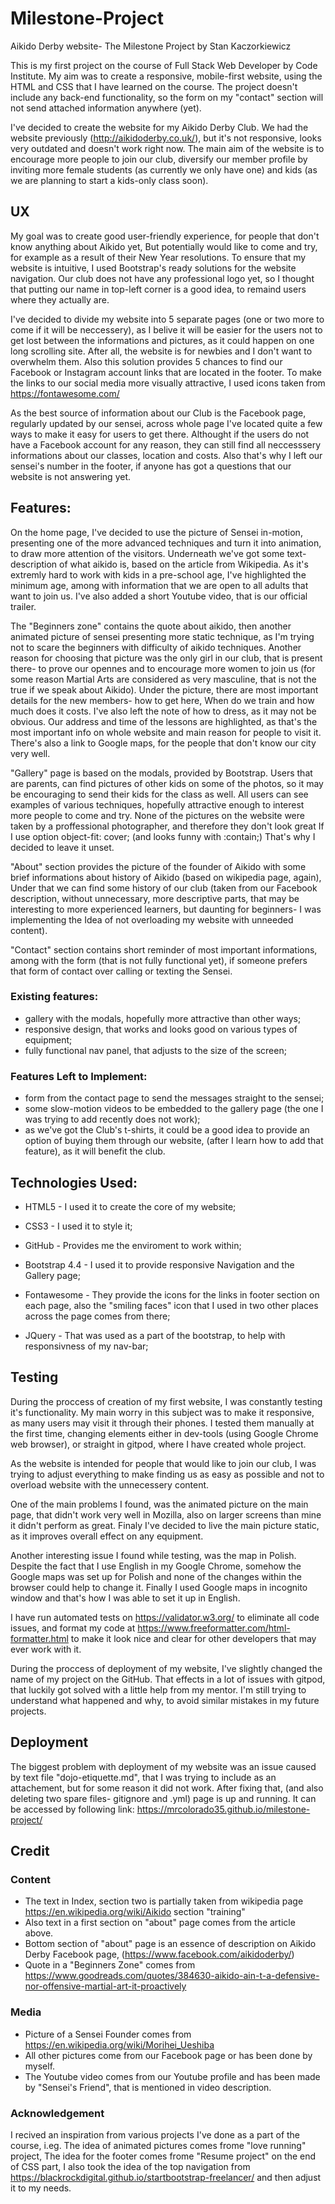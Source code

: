 # Milestone-Project
Aikido Derby website- The Milestone Project by Stan Kaczorkiewicz

This is my first project on the course of Full Stack Web Developer by Code Institute. 
My aim was to create a responsive, mobile-first website, using the HTML and CSS that I have learned on the course.
The project doesn't include any back-end functionality, 
so the form on my "contact" section will not send attached information anywhere (yet).


I've decided to create the website for my Aikido Derby Club. 
We had the website previously (http://aikidoderby.co.uk/), but it's not responsive, 
looks very outdated and doesn't work right now. 
The main aim of the website is to encourage more people to join our club,
diversify our member profile by inviting more female students (as currently we only have one) 
and kids (as we are planning to start a kids-only class soon).


 ## UX

My goal was to create good user-friendly experience, for people that don't know anything about Aikido yet,
But potentially would like to come and try, for example as a result of their New Year resolutions.
To ensure that my website is intuitive, I used Bootstrap's ready solutions for the website navigation.
Our club does not have any professional logo yet, so I thought that putting our name in top-left corner is a good idea, 
to remaind users where they actually are.

I've decided to divide my website into 5 separate pages (one or two more to come if it will be neccessery),
as I belive it will be easier for the users not to get lost between the informations and pictures,
as it could happen on one long scrolling site. After all, the website is for newbies and I don't want to overwhelm them.
Also this solution provides 5 chances to find our Facebook or Instagram account links that are located in the footer.
To make the links to our social media more visually attractive, I used icons taken from https://fontawesome.com/ 

As the best source of information about our Club is the Facebook page, regularly updated by our sensei,
across whole page I've located quite a few ways to make it easy for users to get there.
Althought if the users do not have a Facebook account for any reason, 
they can still find all neccesssery informations about our classes, location and costs.
Also that's why I left our sensei's number in the footer,
if anyone has got a questions that our website is not answering yet.


## Features:

On the home page, I've decided to use the picture of Sensei in-motion, 
presenting one of the more advanced techniques 
and turn it into animation, to draw more attention of the visitors.
Underneath we've got some text-description of what aikido is, 
based on the article from Wikipedia.
As it's extremly hard to work with kids in a pre-school age, I've highlighted the minimum age,
among with information that we are open to all adults that want to join us.
I've also added a short Youtube video, that is our official trailer.

The "Beginners zone" contains the quote about aikido,
then another animated picture of sensei presenting more static technique, 
as I'm trying not to scare the beginners with difficulty of aikido techniques.
Another reason for choosing that picture was the only girl in our club, that is present there- 
to prove our opennes and to encourage more women to join us 
(for some reason Martial Arts are considered as very masculine, that is not the true if we speak about Aikido).
Under the picture, there are most important details for the new members- how to get here,
When do we train and how much does it costs.
I've also left the note of how to dress, as it may not be obvious.
Our address and time of the lessons are highlighted, 
as that's the most important info on whole website and main reason for people to visit it.
There's also a link to Google maps, for the people that don't know our city very well.

"Gallery" page is based on the modals, provided by Bootstrap. 
Users that are parents, can find pictures of other kids on some of the photos, 
so it may be encouraging to send their kids for the class as well.
All users can see examples of various techniques, 
hopefully attractive enough to interest more people to come and try.
None of the pictures on the website were taken by a proffessional photographer, and therefore they don't look great 
If I use option object-fit: cover; (and looks funny with :contain;) That's why I decided to leave it unset.

"About" section provides the picture of the founder of Aikido with some brief informations about history of Aikido 
(based on wikipedia page, again),
Under that we can find some history of our club (taken from our Facebook description, 
without unnecessary, more descriptive parts, that may be interesting to more experienced learners, 
but daunting for beginners- I was implementing the Idea of not overloading my website with unneeded content).

"Contact" section contains short reminder of most important informations, among with the form 
(that is not fully functional yet), if someone prefers that form of contact over calling or texting the Sensei.


### Existing features:
- gallery with the modals, hopefully more attractive than other ways;
- responsive design, that works and looks good on various types of equipment;
- fully functional nav panel, that adjusts to the size of the screen;


### Features Left to Implement:
- form from the contact page to send the messages straight to the sensei;
- some slow-motion videos to be embedded to the gallery page (the one I was trying to add recently does not work);
- as we've got the Club's t-shirts, it could be a good idea to provide an option of buying them through our website,
     (after I learn how to add that feature), as it will benefit the club.
    


## Technologies Used:

- HTML5 -            I used it to create the core of my website;

- CSS3 -             I used it to style it;

- GitHub -           Provides me the enviroment to work within;

- Bootstrap 4.4 -   I used it to provide responsive Navigation and the Gallery page;

- Fontawesome -     They provide the icons for the links in footer section on each page, 
                     also the "smiling faces" icon that I used in two other places across the page comes from there;

- JQuery -            That was used as a part of the bootstrap, to help with responsivness of my nav-bar;


## Testing

During the proccess of creation of my first website, I was constantly testing it's functionality.
My main worry in this subject was to make it responsive, as many users may visit it through their phones.
I tested them manually at the first time, changing elements either in dev-tools (using Google Chrome web browser),
or straight in gitpod, where I have created whole project.

As the website is intended for people that would like to join our club, I was trying to adjust everything
to make finding us as easy as possible and not to overload website with the unnecessery content.
    
One of the main problems I found, was the animated picture on the main page, 
that didn't work very well in Mozilla, also on larger screens than mine it didn't perform as great. 
Finaly I've decided to live the main picture static, as it improves overall effect on any equipment.

Another interesting issue I found while testing, was the map in Polish. 
Despite the fact that I use English in my Google Chrome, somehow the Google maps was set up for Polish 
and none of the changes within the browser could help to change it.
Finally I used Google maps in incognito window and that's how I was able to set it up in English.

I have run automated tests on https://validator.w3.org/ to eliminate all code issues, 
and format my code at https://www.freeformatter.com/html-formatter.html to make it look nice and clear 
for other developers that may ever work with it.

During the proccess of deployment of my website, I've slightly changed the name of my project on the GitHub.
That effects in a lot of issues with gitpod, that luckily got solved with a little help from my mentor.
I'm still trying to understand what happened and why, to avoid similar mistakes in my future projects.


## Deployment 

The biggest problem with deployment of my website was an issue caused by text file "dojo-etiquette.md", 
that I was trying to include as an attachement, but for some reason it did not work.
After fixing that, (and also deleting two spare files- gitignore and .yml) page is up and running.
It can be accessed by following link: https://mrcolorado35.github.io/milestone-project/


## Credit

### Content
- The text in Index, section two is partially taken from wikipedia page https://en.wikipedia.org/wiki/Aikido
section "training"
- Also text in a first section on "about" page comes from the article above.
- Bottom section of "about" page is an essence of description on Aikido Derby Facebook page, (https://www.facebook.com/aikidoderby/)
- Quote in a "Beginners Zone" comes from https://www.goodreads.com/quotes/384630-aikido-ain-t-a-defensive-nor-offensive-martial-art-it-proactively

 ### Media
- Picture of a Sensei Founder comes from https://en.wikipedia.org/wiki/Morihei_Ueshiba 
- All other pictures come from our Facebook page or has been done by myself.
- The Youtube video comes from our Youtube profile and has been made by "Sensei's Friend", 
 that is mentioned in video description.

### Acknowledgement 
I recived an inspiration from various projects I've done as a part of the course,
i.eg. The idea of animated pictures comes frome "love running" project, 
      The idea for the footer comes frome "Resume project" on the end of CSS part,
I also took the idea of the top navigation from https://blackrockdigital.github.io/startbootstrap-freelancer/ 
and then adjust it to my needs.

